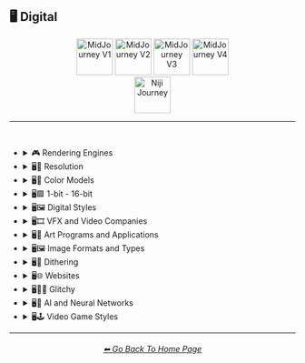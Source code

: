 <h2>🖥 Digital</h2>

<div align="center">

[<img src="/Images/Repo_Parts/Buttons/Version_Buttons/button_version_V1_active.webp?raw=true" alt="MidJourney V1" height="64" />](/Pages/MJ_V1/Style_Pages/Sphere/Digital.md)
[<img src="/Images/Repo_Parts/Buttons/Version_Buttons/button_version_V2_inactive.webp?raw=true" alt="MidJourney V2" height="64" />](/Pages/MJ_V2/Style_Pages/Sphere/Digital.md)
[<img src="/Images/Repo_Parts/Buttons/Version_Buttons/button_version_V3_inactive.webp?raw=true" alt="MidJourney V3" height="64" />](/Pages/MJ_V3/Style_Pages/Sphere/Digital.md)
[<img src="/Images/Repo_Parts/Buttons/Version_Buttons/button_version_V4_inactive.webp?raw=true" alt="MidJourney V4" height="64" />](/Pages/MJ_V4/Style_Pages/Just_The_Style/Digital.md)
<br>
[<img src="/Images/Repo_Parts/Buttons/Version_Buttons/button_version_niji_inactive_full.webp?raw=true" alt="Niji Journey" height="64" />](/Pages/Niji_Journey/Style_Pages/Digital.md)

</div>

<hr>
<br>


- <details><summary>🎮 Rendering Engines</summary><p><div align="center">

	| Octane | Cinema4D | C4D |
	| :-: | :-: | :-: |
	| <img src="/Images/MJ_V1/Midjourney_Styles_(sphere)/sphere_Octane.png?raw=true" width="256" /> | <img src="/Images/MJ_V1/Midjourney_Styles_(sphere)/sphere_Cinema4D.png?raw=true" width="256" /> | <img src="/Images/MJ_V1/Midjourney_Styles_(sphere)/sphere_C4D.png?raw=true" width="256" /> |
	
	<br>
	
	| Unreal Engine | Unity Engine |
	| :-: | :-: |
	| <img src="/Images/MJ_V1/Midjourney_Styles_(sphere)/sphere_Unreal_Engine.png?raw=true" width="256" /> | <img src="/Images/MJ_V1/Midjourney_Styles_(sphere)/sphere_Unity_Engine.png?raw=true" width="256" /> |
	
	<br>
	
	| Rendered in Houdini | Houdini-Render |
	| :-: | :-: |
	| <img src="/Images/MJ_V1/Midjourney_Styles_(sphere)/sphere_Rendered_in_Houdini.png?raw=true" width="256" /> | <img src="/Images/MJ_V1/Midjourney_Styles_(sphere)/sphere_Houdini-Render.png?raw=true" width="256" /> |

  </div></p></details>


- <details><summary>🖥📐 Resolution</summary><p><div align="center">

	| 4k | 8k |
	| :-: | :-: |
	| <img src="/Images/MJ_V1/Midjourney_Styles_(sphere)/sphere_4k.png?raw=true" width="256" /> | <img src="/Images/MJ_V1/Midjourney_Styles_(sphere)/sphere_8k.png?raw=true" width="256" /> |
	
	<br>
	
	| HD |
	| :-: |
	| <img src="/Images/MJ_V1/Midjourney_Styles_(sphere)/sphere_HD.png?raw=true" width="256" /> |

  </div></p></details>


- <details><summary>🖥🎨 Color Models</summary><p><div align="center">

	| RGB | CMYK |
	| :-: | :-: |
	| <img src="/Images/MJ_V1/Midjourney_Styles_(sphere)/sphere_RGB.png?raw=true" width="256" /> | <img src="/Images/MJ_V1/Midjourney_Styles_(sphere)/sphere_CMYK.png?raw=true" width="256" /> |
	
	<br>
	
	| Adobe RGB | ProPhoto RGB |
	| :-: | :-: |
	| <img src="/Images/MJ_V1/Midjourney_Styles_(sphere)/sphere_Adobe_RGB.png?raw=true" width="256" /> | <img src="/Images/MJ_V1/Midjourney_Styles_(sphere)/sphere_ProPhoto_RGB.png?raw=true" width="256" /> |

  </div></p></details>


- <details><summary>🖥🟩 1-bit - 16-bit</summary><p><div align="center">

	| 1-bit | 2-bit |
	| :-: | :-: |
	| <img src="/Images/MJ_V1/Midjourney_Styles_(sphere)/sphere_1-bit.png?raw=true" width="256" /> | <img src="/Images/MJ_V1/Midjourney_Styles_(sphere)/sphere_2-bit.png?raw=true" width="256" /> |
	
	<br>
	
	| 8-bit |
	| :-: |
	| <img src="/Images/MJ_V1/Midjourney_Styles_(sphere)/sphere_8-bit.png?raw=true" width="256" /> |
	
	<br>
	
	| 16-bit |
	| :-: |
	| <img src="/Images/MJ_V1/Midjourney_Styles_(sphere)/sphere_16-bit.png?raw=true" width="256" /> |

  </div></p></details>


- <details><summary>🖥🖼 Digital Styles</summary><p><div align="center">

    | Virtualcore | Technocore |
    | :-: | :-: |
    | <img src="/Images/MJ_V1/Midjourney_Styles_(sphere)/sphere_Virtualcore.png?raw=true" width="256" /> | <img src="/Images/MJ_V1/Midjourney_Styles_(sphere)/sphere_Technocore.png?raw=true" width="256" /> |

    <br>

    | Cyberdelic |
    | :-: |
    | <img src="/Images/MJ_V1/Midjourney_Styles_(sphere)/sphere_Cyberdelic.png?raw=true" width="256" /> |

    <br>

    | Analogpunk | Digitalpunk |
    | :-: | :-: |
    | <img src="/Images/MJ_V1/Midjourney_Styles_(sphere)/sphere_Analogpunk.png?raw=true" width="256" /> | <img src="/Images/MJ_V1/Midjourney_Styles_(sphere)/sphere_Digitalpunk.png?raw=true" width="256" /> |

    <br>

    | Emulated |
    | :-: |
    | <img src="/Images/MJ_V1/Midjourney_Styles_(sphere)/sphere_Emulated.png?raw=true" width="256" /> |

  </div></p></details>
 


- <details><summary>🖥🎞 VFX and Video Companies</summary><p><div align="center">

	| Disney | Pixar | Dreamworks |
    | :-: | :-: | :-: |
    | <img src="/Images/MJ_V1/Midjourney_Styles_(sphere)/sphere_Disney.png?raw=true" width="256" /> | <img src="/Images/MJ_V1/Midjourney_Styles_(sphere)/sphere_Pixar.png?raw=true" width="256" /> | <img src="/Images/MJ_V1/Midjourney_Styles_(sphere)/sphere_Dreamworks.png?raw=true" width="256" /> |

  </div></p></details>



- <details><summary>🖥🎨 Art Programs and Applications</summary><p><div align="center">

	| Microsoft Paint | MSPaint | Drawn in Kid Pix |
	| :-: | :-: | :-: |
	| <img src="/Images/MJ_V1/Midjourney_Styles_(sphere)/sphere_Microsoft_Paint.png?raw=true" width="256" /> | <img src="/Images/MJ_V1/Midjourney_Styles_(sphere)/sphere_MSPaint.png?raw=true" width="256" /> | <img src="/Images/MJ_V1/Midjourney_Styles_(sphere)/sphere_Drawn_in_Kid_Pix.png?raw=true" width="256" /> |
	
	<br>
	
	| Photoshop |
	| :-: |
	| <img src="/Images/MJ_V1/Midjourney_Styles_(sphere)/sphere_Photoshop.png?raw=true" width="256" /> |

  </div></p></details>



- <details><summary>🖥🖼 Image Formats and Types</summary><p><div align="center">
	
	| 3D Model | 3D Render | Precision Rendering |
	| :-: | :-: | :-: |
	| <img src="/Images/MJ_V1/Midjourney_Styles_(sphere)/sphere_3D_Model.png?raw=true" width="256" /> | <img src="/Images/MJ_V1/Midjourney_Styles_(sphere)/sphere_3D_Render.png?raw=true" width="256" /> | <img src="/Images/MJ_V1/Midjourney_Styles_(sphere)/sphere_Precision_Rendering.png?raw=true" width="256" /> |
	
	<br>
	
	| Lowpoly | Low Poly |
	| :-: | :-: |
	| <img src="/Images/MJ_V1/Midjourney_Styles_(sphere)/sphere_Lowpoly.png?raw=true" width="256" /> | <img src="/Images/MJ_V1/Midjourney_Styles_(sphere)/sphere_Low_Poly.png?raw=true" width="256" /> |
	
	<br>
	
	| Pixel Art | Voxel Art |
	| :-: | :-: |
	| <img src="/Images/MJ_V1/Midjourney_Styles_(sphere)/sphere_Pixel_Art.png?raw=true" width="256" /> | <img src="/Images/MJ_V1/Midjourney_Styles_(sphere)/sphere_Voxel_Art.png?raw=true" width="256" /> | 
	
	<br>

	| Algorithmic Art |
	| :-: |
	| <img src="/Images/MJ_V1/Midjourney_Styles_(sphere)/sphere_Algorithmic_Art.png?raw=true" width="256" /> |

  </div></p></details>



- <details><summary>🖥🏁 Dithering</summary><p><div align="center">

	| Dithering |
	| :-: |
	| <img src="/Images/MJ_V1/Midjourney_Styles_(sphere)/sphere_Dithering.png?raw=true" width="256" /> |
	
	<br>

	| Floyd–Steinberg Dithering | Bayer-Matrix Dithering |
	| :-: | :-: |
	| <img src="/Images/MJ_V1/Midjourney_Styles_(sphere)/sphere_FloydSteinberg_Dithering.png?raw=true" width="256" /> | <img src="/Images/MJ_V1/Midjourney_Styles_(sphere)/sphere_Bayer-Matrix_Dithering.png?raw=true" width="256" /> |

	<br>

	| Gradient-Based Error-Diffusion Dithering |
	| :-: |
	| <img src="/Images/MJ_V1/Midjourney_Styles_(sphere)/sphere_Gradient-Based_Error-Diffusion_Dithering.png?raw=true" width="256" /> |

  </div></p></details>



- <details><summary>🖥🌐 Websites</summary><p><div align="center">

	| Geocities |
	| :-: |
	| <img src="/Images/MJ_V1/Midjourney_Styles_(sphere)/sphere_Geocities.png?raw=true" width="256" /> |
	
	<br>

	| Artstation | Trending on Artstation |
	| :-: | :-: |
	| <img src="/Images/MJ_V1/Midjourney_Styles_(sphere)/sphere_Artstation.png?raw=true" width="256" /> | <img src="/Images/MJ_V1/Midjourney_Styles_(sphere)/sphere_Trending_on_Artstation.png?raw=true" width="256" /> |
	
	<br>
	
	| Art on Instagram |
	| :-: |
	| <img src="/Images/MJ_V1/Midjourney_Styles_(sphere)/sphere_Art_on_Instagram.png?raw=true" width="256" /> |

  </div></p></details>


- <details><summary>🖥👩‍💻 Glitchy</summary><p><div align="center">

	| Glitchy | Glitching |
	| :-: | :-: |
	| <img src="/Images/MJ_V1/Midjourney_Styles_(sphere)/sphere_Glitchy.png?raw=true" width="256" /> | <img src="/Images/MJ_V1/Midjourney_Styles_(sphere)/sphere_Glitching.png?raw=true" width="256" /> |
	
	<br>
	
	| Databending |
	| :-: |
	| <img src="/Images/MJ_V1/Midjourney_Styles_(sphere)/sphere_Databending.png?raw=true" width="256" /> |

  </div></p></details>


- <details><summary>🖥🧠 AI and Neural Networks</summary><p><div align="center">

	| Neural Style Transfer |
	| :-: |
	| <img src="/Images/MJ_V1/Midjourney_Styles_(sphere)/sphere_Neural_Style_Transfer.png?raw=true" width="256" /> |

	| Deep Dream |
	| :-: |
	| <img src="/Images/MJ_V1/Midjourney_Styles_(sphere)/sphere_Deep_Dream.png?raw=true" width="256" /> |
	
	<br>

	| Generated by Midjourney | Generated by Dall-e |
    | :-: | :-: |
    | <img src="/Images/MJ_V1/Midjourney_Styles_(sphere)/sphere_Generated_by_Midjourney.png?raw=true" width="256" /> | <img src="/Images/MJ_V1/Midjourney_Styles_(sphere)/sphere_Generated_by_Dall-e.png?raw=true" width="256" /> |

  </div></p></details>


- <details><summary>🖥🕹 Video Game Styles</summary><p><div align="center">

	| Tetris |
	| :-: |
	| <img src="/Images/MJ_V1/Midjourney_Styles_(sphere)/sphere_Tetris.png?raw=true" width="256" /> |

	<br>

	| Minecraft |
	| :-: |
	| <img src="/Images/MJ_V1/Midjourney_Styles_(sphere)/sphere_Minecraft.png?raw=true" width="256" /> |

	<br>

	| Terraria |
	| :-: |
	| <img src="/Images/MJ_V1/Midjourney_Styles_(sphere)/sphere_Terraria.png?raw=true" width="256" /> |

  </div></p></details>



<hr><!--------------->
<div align="center">
<h6><a href="https://github.com/willwulfken/MidJourney-Styles-and-Keywords-Reference/blob/main/README.md">⬅ Go Back To Home Page</a></h6>
</div>
